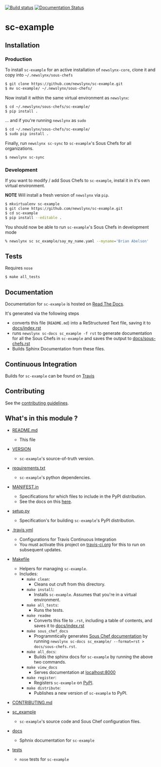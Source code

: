 [![Build status](https://travis-ci.org/newslynx/sc-example.svg)](https://travis-ci.org/newslynx/sc-example) [![Documentation Status](https://readthedocs.org/projects/sc-example/badge/?version=latest)](https://readthedocs.org/projects/sc-example/?badge=latest)

sc-example
==========================================================================================



## Installation

### Production

To install `sc-example` for an active installation of `newslynx-core`, clone it and copy into `~/.newslynx/sous-chefs`

```bash
$ git clone https://github.com/newslynx/sc-example.git
$ mv sc-example/ ~/.newslynx/sous-chefs/
```

Now install it within the same virtual environment as `newslynx`:

```bash
$ cd ~/.newslynx/sous-chefs/sc-example/
$ pip install .
```

... and if you're running `newslynx` as `sudo`


```bash
$ cd ~/.newslynx/sous-chefs/sc-example/ 
$ sudo pip install .
```

Finally, run `newslynx sc-sync` to `sc-example`'s Sous Chefs for all organizations.

```bash
$ newslynx sc-sync
```

### Development 

If you want to modify / add Sous Chefs to `sc-example`, instal it in it's own virtual environment.

**NOTE** Will install a fresh version of `newslynx` via `pip`.

```bash
$ mkvirtualenv sc-example
$ git clone https://github.com/newslynx/sc-example.git
$ cd sc-example
$ pip install --editable .
```

You should now be able to run `sc-example`'s Sous Chefs in development mode

```bash 
% newslynx sc sc_example/say_my_name.yaml --myname='Brian Abelson'
```

## Tests

Requires `nose`

```bash
$ make all_tests
```

## Documentation

Documentation for `sc-example` is hosted on [Read The Docs](http://sc-example.readthedocs.org/).

It's generated via the following steps

* converts this file (`README.md`) into a ReStructured Text file, saving it to [docs/index.rst](https://github.com/newslynx/sc-example/blob/master/docs/index.rst)
* runs `newslynx sc-docs sc_example -f rst` to generate documentation for all the Sous Chefs in `sc-example` and saves the output to [docs/sous-chefs.rst](https://github.com/newslynx/sc-example/blob/master/docs/sous-chefs.rst)
* Builds Sphinx Documentation from these files.


## Continuous Integration

Builds for `sc-example` can be found on [Travis](https://travis-ci.org/newslynx/sc-example)

## Contributing

See the [contributing guidelines](https://github.com/newslynx/sc-example/blob/master/CONTRIBUTING.md).


## What's in this module ?

- [README.md](https://github.com/newslynx/sc-example/blob/master/README.md)
	* This file 

- [VERSION](https://github.com/newslynx/sc-example/blob/master/VERSION)
	* `sc-example`'s source-of-truth version.

- [requirements.txt](https://github.com/newslynx/sc-example/blob/master/requirements.txt)
	* `sc-example`'s python dependencies.

- [MANIFEST.in](https://github.com/newslynx/sc-example/blob/master/MANIFEST.in)
	* Specifications for which files to include in the PyPI distribution.
	* See the docs on this [here](https://docs.python.org/2/distutils/sourcedist.html#specifying-the-files-to-distribute).

- [setup.py](https://github.com/newslynx/sc-example/blob/master/setup.py)
	* Specification's for building `sc-example`'s PyPI distribution.

- [.travis.yml](https://github.com/newslynx/sc-example/blob/master/.travis.yml)
	* Configurations for Travis Continuous Integration
	* You must activate this project on [travis-ci.org](https://github.com/newslynx/sc-example/blob/master/http://travis-ci.org/) for this to run on subsequent updates.

- [Makefile](https://github.com/newslynx/sc-example/blob/master/Makefile)
	* Helpers for managing `sc-example`.
	* Includes:
		- `make clean`: 
			* Cleans out cruft from this directory.
		- `make install`: 
			* Installs `sc-example`. Assumes that you're in a virtual environment.
		- `make all_tests`: 
			* Runs the tests.
		- `make readme`
			* Converts this file to `.rst`, including a table of contents, and saves it to [docs/index.rst](https://github.com/newslynx/sc-example/blob/master/docs/index.rst)
		- `make sous_chef_docs`
			* Programmtically generates [Sous Chef documentation](https://github.com/newslynx/sc-example/blob/master/docs/sous-chefs.rst) by running `newslynx sc-docs sc_example/ --format=rst > docs/sous-chefs.rst`.
		- `make all_docs`: 
			* Builds the sphinx docs for `sc-example` by running the above two commands.
		- `make view_docs`
			* Serves documentation at [localhost:8000](http://localhost:8000)
		- `make register`: 
			* Registers `sc-example` on [PyPI](https://pypi.python.org/pypi).
		- `make distribute`: 
			* Publishes a new version of `sc-example` to PyPI.

- [CONTRIBUTING.md](https://github.com/newslynx/sc-example/blob/master/CONTRIBUTING.md)

- [sc_example](https://github.com/newslynx/sc-example/blob/master/sc_example/)
	* `sc-example`'s source code and Sous Chef configuration files.

- [docs](https://github.com/newslynx/sc-example/blob/master/docs/)
	* Sphnix documentation for `sc-example`

- [tests](https://github.com/newslynx/sc-example/blob/master/tests/)
	* `nose` tests for `sc-example`

